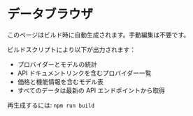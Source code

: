 # データブラウザ

このページはビルド時に自動生成されます。手動編集は不要です。

ビルドスクリプトにより以下が出力されます：

- プロバイダーとモデルの統計
- API ドキュメントリンクを含むプロバイダー一覧
- 価格と機能情報を含むモデル表
- すべてのデータは最新の API エンドポイントから取得

再生成するには: `npm run build`
